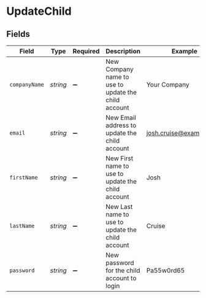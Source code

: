 # UpdateChild


## Fields

| Field                                               | Type                                                | Required                                            | Description                                         | Example                                             |
| --------------------------------------------------- | --------------------------------------------------- | --------------------------------------------------- | --------------------------------------------------- | --------------------------------------------------- |
| `companyName`                                       | *string*                                            | :heavy_minus_sign:                                  | New Company name to use to update the child account | Your Company                                        |
| `email`                                             | *string*                                            | :heavy_minus_sign:                                  | New Email address to update the child account       | josh.cruise@example.com                             |
| `firstName`                                         | *string*                                            | :heavy_minus_sign:                                  | New First name to use to update the child account   | Josh                                                |
| `lastName`                                          | *string*                                            | :heavy_minus_sign:                                  | New Last name to use to update the child account    | Cruise                                              |
| `password`                                          | *string*                                            | :heavy_minus_sign:                                  | New password for the child account to login         | Pa55w0rd65                                          |